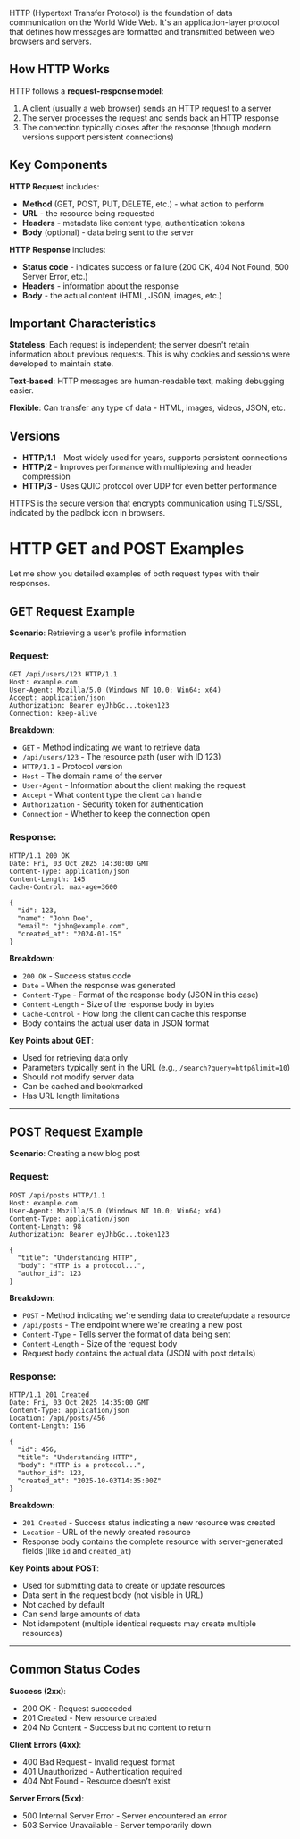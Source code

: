 HTTP (Hypertext Transfer Protocol) is the foundation of data communication on the World Wide Web. It's an application-layer protocol that defines how messages are formatted and transmitted between web browsers and servers.

## How HTTP Works

HTTP follows a **request-response model**:

1. A client (usually a web browser) sends an HTTP request to a server
2. The server processes the request and sends back an HTTP response
3. The connection typically closes after the response (though modern versions support persistent connections)

## Key Components

**HTTP Request** includes:
- **Method** (GET, POST, PUT, DELETE, etc.) - what action to perform
- **URL** - the resource being requested
- **Headers** - metadata like content type, authentication tokens
- **Body** (optional) - data being sent to the server

**HTTP Response** includes:
- **Status code** - indicates success or failure (200 OK, 404 Not Found, 500 Server Error, etc.)
- **Headers** - information about the response
- **Body** - the actual content (HTML, JSON, images, etc.)

## Important Characteristics

**Stateless**: Each request is independent; the server doesn't retain information about previous requests. This is why cookies and sessions were developed to maintain state.

**Text-based**: HTTP messages are human-readable text, making debugging easier.

**Flexible**: Can transfer any type of data - HTML, images, videos, JSON, etc.

## Versions

- **HTTP/1.1** - Most widely used for years, supports persistent connections
- **HTTP/2** - Improves performance with multiplexing and header compression
- **HTTP/3** - Uses QUIC protocol over UDP for even better performance

HTTPS is the secure version that encrypts communication using TLS/SSL, indicated by the padlock icon in browsers.

# HTTP GET and POST Examples

Let me show you detailed examples of both request types with their responses.

## GET Request Example

**Scenario**: Retrieving a user's profile information

### Request:
```
GET /api/users/123 HTTP/1.1
Host: example.com
User-Agent: Mozilla/5.0 (Windows NT 10.0; Win64; x64)
Accept: application/json
Authorization: Bearer eyJhbGc...token123
Connection: keep-alive
```

**Breakdown**:
- `GET` - Method indicating we want to retrieve data
- `/api/users/123` - The resource path (user with ID 123)
- `HTTP/1.1` - Protocol version
- `Host` - The domain name of the server
- `User-Agent` - Information about the client making the request
- `Accept` - What content type the client can handle
- `Authorization` - Security token for authentication
- `Connection` - Whether to keep the connection open

### Response:
```
HTTP/1.1 200 OK
Date: Fri, 03 Oct 2025 14:30:00 GMT
Content-Type: application/json
Content-Length: 145
Cache-Control: max-age=3600

{
  "id": 123,
  "name": "John Doe",
  "email": "john@example.com",
  "created_at": "2024-01-15"
}
```

**Breakdown**:
- `200 OK` - Success status code
- `Date` - When the response was generated
- `Content-Type` - Format of the response body (JSON in this case)
- `Content-Length` - Size of the response body in bytes
- `Cache-Control` - How long the client can cache this response
- Body contains the actual user data in JSON format

**Key Points about GET**:
- Used for retrieving data only
- Parameters typically sent in the URL (e.g., `/search?query=http&limit=10`)
- Should not modify server data
- Can be cached and bookmarked
- Has URL length limitations

---

## POST Request Example

**Scenario**: Creating a new blog post

### Request:
```
POST /api/posts HTTP/1.1
Host: example.com
User-Agent: Mozilla/5.0 (Windows NT 10.0; Win64; x64)
Content-Type: application/json
Content-Length: 98
Authorization: Bearer eyJhbGc...token123

{
  "title": "Understanding HTTP",
  "body": "HTTP is a protocol...",
  "author_id": 123
}
```

**Breakdown**:
- `POST` - Method indicating we're sending data to create/update a resource
- `/api/posts` - The endpoint where we're creating a new post
- `Content-Type` - Tells server the format of data being sent
- `Content-Length` - Size of the request body
- Request body contains the actual data (JSON with post details)

### Response:
```
HTTP/1.1 201 Created
Date: Fri, 03 Oct 2025 14:35:00 GMT
Content-Type: application/json
Location: /api/posts/456
Content-Length: 156

{
  "id": 456,
  "title": "Understanding HTTP",
  "body": "HTTP is a protocol...",
  "author_id": 123,
  "created_at": "2025-10-03T14:35:00Z"
}
```

**Breakdown**:
- `201 Created` - Success status indicating a new resource was created
- `Location` - URL of the newly created resource
- Response body contains the complete resource with server-generated fields (like `id` and `created_at`)

**Key Points about POST**:
- Used for submitting data to create or update resources
- Data sent in the request body (not visible in URL)
- Not cached by default
- Can send large amounts of data
- Not idempotent (multiple identical requests may create multiple resources)

---

## Common Status Codes

**Success (2xx)**:
- 200 OK - Request succeeded
- 201 Created - New resource created
- 204 No Content - Success but no content to return

**Client Errors (4xx)**:
- 400 Bad Request - Invalid request format
- 401 Unauthorized - Authentication required
- 404 Not Found - Resource doesn't exist

**Server Errors (5xx)**:
- 500 Internal Server Error - Server encountered an error
- 503 Service Unavailable - Server temporarily down